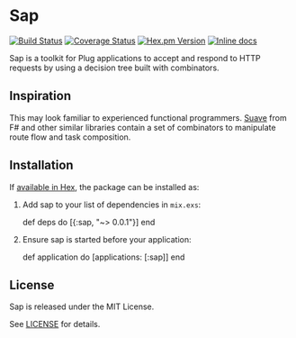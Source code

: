 # Sap
[![Build Status](https://img.shields.io/travis/slogsdon/sap.svg?style=flat)](https://travis-ci.org/slogsdon/sap)
[![Coverage Status](https://img.shields.io/coveralls/slogsdon/sap.svg?style=flat)](https://coveralls.io/r/slogsdon/sap)
[![Hex.pm Version](http://img.shields.io/hexpm/v/sap.svg?style=flat)](https://hex.pm/packages/sap)
[![Inline docs](http://inch-ci.org/github/slogsdon/sap.svg?branch=master)](http://inch-ci.org/github/slogsdon/sap)

Sap is a toolkit for Plug applications to accept and respond to HTTP requests by using a decision tree built with combinators.

## Inspiration

This may look familiar to experienced functional programmers. [Suave](http://suave.io) from F# and other similar libraries contain a set of combinators to manipulate route flow and task composition.

## Installation

If [available in Hex](https://hex.pm/docs/publish), the package can be installed as:

  1. Add sap to your list of dependencies in `mix.exs`:

        def deps do
          [{:sap, "~> 0.0.1"}]
        end

  2. Ensure sap is started before your application:

        def application do
          [applications: [:sap]]
        end

## License

Sap is released under the MIT License.

See [LICENSE](https://github.com/slogsdon/sap/blob/master/LICENSE) for details.
